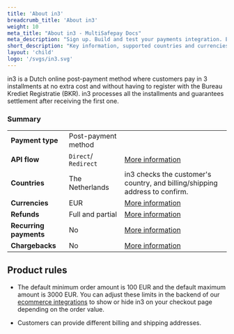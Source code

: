 ```yaml
---
title: 'About in3'
breadcrumb_title: 'About in3'
weight: 10
meta_title: "About in3 - MultiSafepay Docs"
meta_description: "Sign up. Build and test your payments integration. Explore our products and services. Use our API Reference, SDKs, and wrappers. Get support."
short_description: "Key information, supported countries and currencies, product rules"
layout: 'child'
logo: '/svgs/in3.svg'
---
```


in3 is a Dutch online post-payment method where customers pay in 3 installments at no extra cost and without having to register with the Bureau Krediet Registratie (BKR). in3 processes all the installments and guarantees settlement after receiving the first one. 

### Summary

|   |   |   |
|---|---|---|
| **Payment type**   | Post-payment method  | |
| **API flow**  | `Direct`/ `Redirect` | [More information](/developer/api/difference-between-direct-and-redirect) |
| **Countries**  | The Netherlands  | in3 checks the customer's country, and billing/shipping address to confirm. |
| **Currencies**  | EUR | [More information](/faq/general/supported-currencies) | 
| **Refunds**  | Full and partial  | [More information](/payment-methods/billing-suite/in3/faq/processing-refunds/) | 
| **Recurring payments**  | No | [More information](/tools/recurring-payments)  |
| **Chargebacks**  | No | [More information](/faq/chargebacks)  |

## Product rules

* The default minimum order amount is 100 EUR and the default maximum amount is 3000 EUR. You can adjust these limits in the backend of our [ecommerce integrations](/payments/integrations/ecommerce-platforms/) to show or hide in3 on your checkout page depending on the order value.

* Customers can provide different billing and shipping addresses.
